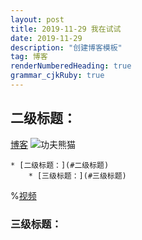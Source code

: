 ```yaml
---
layout: post
title: 2019-11-29 我在试试
date: 2019-11-29
description: "创建博客模板"
tag: 博客 
renderNumberedHeading: true
grammar_cjkRuby: true
---   
```

## 二级标题：
[博客](https://sunshine-zhijun.github.io)
![功夫熊猫](http://image.baidu.com/search/detail?ct=503316480&z=0&ipn=d&word=%E5%9B%BE%E7%89%87&hs=0&pn=6&spn=0&di=55990&pi=0&rn=1&tn=baiduimagedetail&is=0%2C0&ie=utf-8&oe=utf-8&cl=2&lm=-1&cs=3209370120%2C2008812818&os=2426017583%2C3484836461&simid=3449127142%2C365241929&adpicid=0&lpn=0&ln=30&fr=ala&fm=&sme=&cg=&bdtype=0&oriquery=&objurl=http%3A%2F%2Fi1.sinaimg.cn%2Fent%2Fd%2F2008-06-04%2FU105P28T3D2048907F326DT20080604225106.jpg&fromurl=ippr_z2C%24qAzdH3FAzdH3Fjgp_z%26e3Bftgw_z%26e3Bv54_z%26e3BvgAzdH3F1AzdH3Fdaab-am-a9AzdH3Fddc8da9bla0_z%26e3Bfip4s&gsm=&islist=&querylist=)

	* [二级标题：](#二级标题)
		* [三级标题：](#三级标题)

%[视频](https://www.bilibili.com/video/av75790917)
### 三级标题：